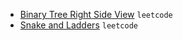 - [Binary Tree Right Side View](https://leetcode.com/problems/binary-tree-right-side-view/) `leetcode`
- [Snake and Ladders](https://leetcode.com/problems/snakes-and-ladders/) `leetcode`
